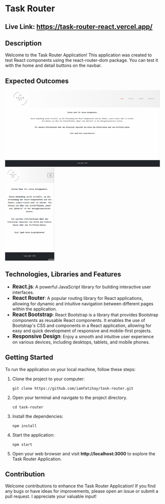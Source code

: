 # Task Router

## Live Link: https://task-router-react.vercel.app/

## Description

Welcome to the Task Router Application!
This application was created to test React components using the react-router-dom package. You can test it with the home and detail buttons on the navbar.

## Expected Outcomes

<div >
<img width="610px" src="./task-router.gif"/>
<img width="160px" src="./task-router1.gif"/>
</div>

## Technologies, Libraries and Features

- <span style="font-size: larger;">**React.js**</span>: A powerful JavaScript library for building interactive user interfaces.
- <span style="font-size: larger;">**React Router**</span>: A popular routing library for React applications, allowing for dynamic and intuitive navigation between different pages within the application.
- <span style="font-size: larger;">**React Bootstrap**</span>: React Bootstrap is a library that provides Bootstrap components as reusable React components. It enables the use of Bootstrap's CSS and components in a React application, allowing for easy and quick development of responsive and mobile-first projects.
- <span style="font-size: larger;">**Responsive Design**</span>: Enjoy a smooth and intuitive user experience on various devices, including desktops, tablets, and mobile phones.
## Getting Started

To run the application on your local machine, follow these steps:

1. Clone the project to your computer:

   ```
   git clone https://github.com/iamfatihay/task-router.git
2. Open your terminal and navigate to the project directory.
   ```
   cd task-router
3. Install the dependencies:
    ```
    npm install
4. Start the application:
    ```
    npm start
5. Open your web browser and visit  **http://localhost:3000**  to explore the Task Router Application.

## Contribution
Welcome contributions to enhance the Task Router Application! If you find any bugs or have ideas for improvements, please open an issue or submit a pull request. I appreciate your valuable input!